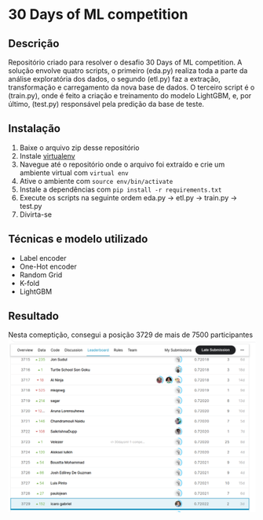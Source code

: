 # 30 Days of ML competition

## Descrição
Repositório criado para resolver o desafio 30 Days of ML competition. A solução envolve quatro scripts, o primeiro (eda.py) realiza toda a parte da análise exploratória dos dados, o segundo (etl.py) faz a extração, transformação e carregamento da nova base de dados. O terceiro script é o (train.py), onde é feito a criação e treinamento do modelo LightGBM, e, por último, (test.py) responsável pela predição da base de teste.

## Instalação
1. Baixe o arquivo zip desse repositório 
2. Instale [virtualenv](https://virtualenv.pypa.io/en/latest/installation.html)
3. Navegue até o repositório onde o arquivo foi extraído e crie um ambiente virtual com `virtual env`
4. Ative o ambiente com `source env/bin/activate`
5. Instale a dependências com `pip install -r requirements.txt`
6. Execute os scripts na seguinte ordem eda.py -> etl.py -> train.py -> test.py
7. Divirta-se

## Técnicas e modelo utilizado
* Label encoder
* One-Hot encoder
* Random Grid
* K-fold
* LightGBM

## Resultado
Nesta comeptição, consegui a posição 3729 de mais de 7500 participantes
<img src="input/position.png" class="center"> 
